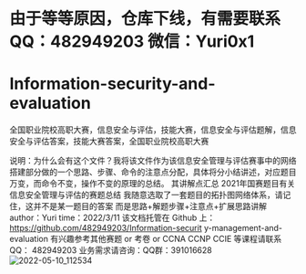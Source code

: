 # 由于等等原因，仓库下线，有需要联系QQ：482949203 微信：Yuri0x1
# Information-security-and-evaluation
全国职业院校高职大赛，信息安全与评估，技能大赛，信息安全与评估题解，信息安全与评估答案，技能大赛答案，全国职业院校高职大赛

说明：为什么会有这个文件？我将该文件作为该信息安全管理与评估赛事中的网络
搭建部分做的一个思路、步骤、命令的注意点分配，具体将分小结讲述，对应题目
万变，而命令不变，操作不变的原理的总结。
其讲解点汇总 2021年国赛题目有关信息安全管理与评估的赛题总结
我随意选取了一套题目的拓扑图网络体系，请记住，这并不是某一题目的答案
而是思路+解题步骤+注意点+扩展思路讲解
author：Yuri
time：2022/3/11
该文档托管在 Github 上：https://github.com/482949203/Information-securit
y-management-and-evaluation
有兴趣参考其他赛题 or 考卷 or CCNA CCNP CCIE 等课程请联系 QQ：
482949203
业务需求请咨询：QQ群：391016628
![2022-05-10_112534](https://user-images.githubusercontent.com/68009664/167536623-0e49d15e-b462-464a-8c4c-ff5745c34560.png)
